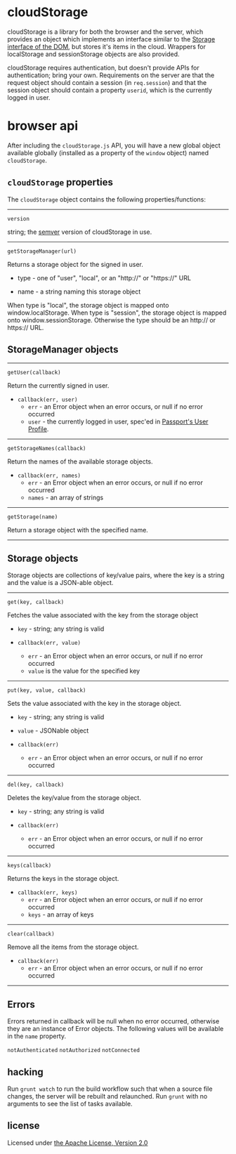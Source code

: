 cloudStorage
================================================================================

cloudStorage is a library for both the browser and the server, which provides
an object which implements an interface similar to the 
[Storage interface of the DOM](https://developer.mozilla.org/en-US/docs/Web/Guide/API/DOM/Storage#Storage),
but stores it's items in the cloud.  Wrappers for localStorage and sessionStorage
objects are also provided.

cloudStorage requires authentication, but doesn't provide APIs for authentication;
bring your own.  Requirements on the server are that the request object should
contain a session (in `req.session`) and that the session object should contain
a property `userid`, which is the currently logged in user.



browser api
================================================================================

After including the `cloudStorage.js` API, you will have a new global object
available globally (installed as a property of the `window` object) named
`cloudStorage`.



`cloudStorage` properties
--------------------------------------------------------------------------------

The `cloudStorage` object contains the following properties/functions:

- - - - - - - - - - - - - - - - - - - - - - - - - - - - - - - - - - - - - - - - 

`version` 

string; the [semver](http://semver.org/) version of cloudStorage in use.

- - - - - - - - - - - - - - - - - - - - - - - - - - - - - - - - - - - - - - - - 

`getStorageManager(url)` 

Returns a storage object for the signed in user.

* type - one of "user", "local", or an "http://" or "https://" URL

* name - a string naming this storage object

When type is "local", the storage object is mapped onto window.localStorage.
When type is "session", the storage object is mapped onto window.sessionStorage.
Otherwise the type should be an http:// or https:// URL.



StorageManager objects
--------------------------------------------------------------------------------

- - - - - - - - - - - - - - - - - - - - - - - - - - - - - - - - - - - - - - - - 

`getUser(callback)` 

Return the currently signed in user.

* `callback(err, user)`
    * `err` - an Error object when an error occurs, or null if no error occurred
    * `user` - the currently logged in user, spec'ed in
      [Passport's User Profile](http://passportjs.org/guide/profile/).


- - - - - - - - - - - - - - - - - - - - - - - - - - - - - - - - - - - - - - - - 

`getStorageNames(callback)` 

Return the names of the available storage objects.

* `callback(err, names)`
    * `err` - an Error object when an error occurs, or null if no error occurred
    * `names` - an array of strings


- - - - - - - - - - - - - - - - - - - - - - - - - - - - - - - - - - - - - - - - 

`getStorage(name)` 

Return a storage object with the specified name.

- - - - - - - - - - - - - - - - - - - - - - - - - - - - - - - - - - - - - - - - 


Storage objects
--------------------------------------------------------------------------------

Storage objects are collections of key/value pairs, where the key is a 
string and the value is a JSON-able object.  

- - - - - - - - - - - - - - - - - - - - - - - - - - - - - - - - - - - - - - - - 

`get(key, callback)`

Fetches the value associated with the key from the storage object

* `key` - string; any string is valid

* `callback(err, value)`
    * `err` - an Error object when an error occurs, or null if no error occurred
    * `value` is the value for the specified key

- - - - - - - - - - - - - - - - - - - - - - - - - - - - - - - - - - - - - - - - 

`put(key, value, callback)`

Sets the value associated with the key in the storage object.

* `key` - string; any string is valid

* `value` - JSONable object

* `callback(err)`
    * `err` - an Error object when an error occurs, or null if no error occurred

- - - - - - - - - - - - - - - - - - - - - - - - - - - - - - - - - - - - - - - - 

`del(key, callback)`

Deletes the key/value from the storage object.

* `key` - string; any string is valid

* `callback(err)`
    * `err` - an Error object when an error occurs, or null if no error occurred

- - - - - - - - - - - - - - - - - - - - - - - - - - - - - - - - - - - - - - - - 

`keys(callback)` 

Returns the keys in the storage object.

* `callback(err, keys)`
    * `err` - an Error object when an error occurs, or null if no error occurred
    * `keys` - an array of keys

- - - - - - - - - - - - - - - - - - - - - - - - - - - - - - - - - - - - - - - - 

`clear(callback)`

Remove all the items from the storage object.

* `callback(err)`
    * `err` - an Error object when an error occurs, or null if no error occurred

- - - - - - - - - - - - - - - - - - - - - - - - - - - - - - - - - - - - - - - - 



Errors
--------------------------------------------------------------------------------

Errors returned in callback will be null when no error occurred, otherwise
they are an instance of Error objects.  The following values will be 
available in the `name` property.

`notAuthenticated`
`notAuthorized`
`notConnected`



hacking
--------------------------------------------------------------------------------

Run `grunt watch` to run the build workflow such that when a source file
changes, the server will be rebuilt and relaunched.  Run `grunt` with no 
arguments to see the list of tasks available.



license
--------------------------------------------------------------------------------

Licensed under [the Apache License, Version 2.0](http://www.apache.org/licenses/LICENSE-2.0.html)